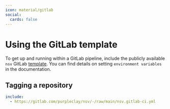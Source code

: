 ```yaml
---
icon: material/gitlab
social:
  cards: false
---
```


# Using the GitLab template

To get up and running within a GitLab pipeline, include the publicly available `nsv` GitLab [template](https://gitlab.com/purpleclay/nsv). You can find details on setting `environment variables` in the documentation.

## Tagging a repository

```{.yaml .no-select linenums="1"}
include:
  - https://gitlab.com/purpleclay/nsv/-/raw/main/nsv.gitlab-ci.yml
```
